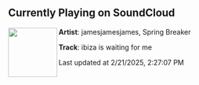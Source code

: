 ## Currently Playing on SoundCloud

[<img align="left" width="100" src="https://i1.sndcdn.com/artworks-br9iXYeGyjRZhDuk-xCWnGQ-t500x500.png">](https://soundcloud.com/jamesjamesjamess/ibiza-is-waiting-for-me)

**Artist**: jamesjamesjames, Spring Breaker 

**Track**: ibiza is waiting for me

Last updated at 2/21/2025, 2:27:07 PM
